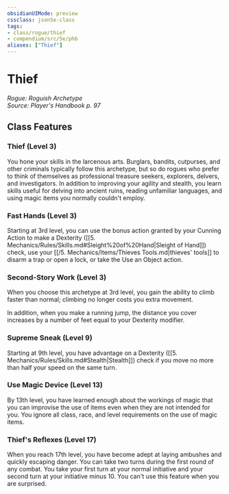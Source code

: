 ```yaml
---
obsidianUIMode: preview
cssclass: json5e-class
tags:
- class/rogue/thief
- compendium/src/5e/phb
aliases: ["Thief"]
---
```

# Thief
*Rogue: Roguish Archetype*  
*Source: Player's Handbook p. 97*  


## Class Features

### Thief (Level 3)

You hone your skills in the larcenous arts. Burglars, bandits, cutpurses, and other criminals typically follow this archetype, but so do rogues who prefer to think of themselves as professional treasure seekers, explorers, delvers, and investigators. In addition to improving your agility and stealth, you learn skills useful for delving into ancient ruins, reading unfamiliar languages, and using magic items you normally couldn't employ.

### Fast Hands (Level 3)

Starting at 3rd level, you can use the bonus action granted by your Cunning Action to make a Dexterity ([[5. Mechanics/Rules/Skills.md#Sleight%20of%20Hand|Sleight of Hand]]) check, use your [[/5. Mechanics/Items/Thieves Tools.md|thieves' tools]] to disarm a trap or open a lock, or take the Use an Object action.

### Second-Story Work (Level 3)

When you choose this archetype at 3rd level, you gain the ability to climb faster than normal; climbing no longer costs you extra movement.

In addition, when you make a running jump, the distance you cover increases by a number of feet equal to your Dexterity modifier.

### Supreme Sneak (Level 9)

Starting at 9th level, you have advantage on a Dexterity ([[5. Mechanics/Rules/Skills.md#Stealth|Stealth]]) check if you move no more than half your speed on the same turn.

### Use Magic Device (Level 13)

By 13th level, you have learned enough about the workings of magic that you can improvise the use of items even when they are not intended for you. You ignore all class, race, and level requirements on the use of magic items.

### Thief's Reflexes (Level 17)

When you reach 17th level, you have become adept at laying ambushes and quickly escaping danger. You can take two turns during the first round of any combat. You take your first turn at your normal initiative and your second turn at your initiative minus 10. You can't use this feature when you are surprised.